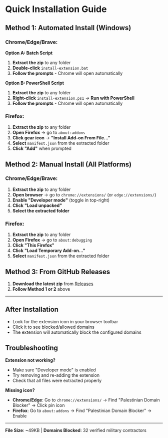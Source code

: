 # Quick Installation Guide

## Method 1: Automated Install (Windows)

### Chrome/Edge/Brave:
**Option A: Batch Script**
1. **Extract the zip** to any folder
2. **Double-click** `install-extension.bat`
3. **Follow the prompts** - Chrome will open automatically

**Option B: PowerShell Script**  
1. **Extract the zip** to any folder
2. **Right-click** `install-extension.ps1` → **Run with PowerShell**
3. **Follow the prompts** - Chrome will open automatically

### Firefox:
1. **Extract the zip** to any folder
2. **Open Firefox** → go to `about:addons`
3. **Click gear icon** → **"Install Add-on From File..."**
4. **Select** `manifest.json` from the extracted folder
5. **Click "Add"** when prompted

## Method 2: Manual Install (All Platforms)

### Chrome/Edge/Brave:
1. **Extract the zip** to any folder
2. **Open browser** → go to `chrome://extensions/` (or `edge://extensions/`)
3. **Enable "Developer mode"** (toggle in top-right)
4. **Click "Load unpacked"** 
5. **Select the extracted folder**

### Firefox:
1. **Extract the zip** to any folder
2. **Open Firefox** → go to `about:debugging`
3. **Click "This Firefox"**
4. **Click "Load Temporary Add-on..."**
5. **Select** `manifest.json` from the extracted folder

## Method 3: From GitHub Releases

1. **Download the latest zip** from [Releases](https://github.com/arcanstone/Palestinian-Domain-Blocker-v2/releases)
2. **Follow Method 1 or 2** above

---

## After Installation

- Look for the extension icon in your browser toolbar
- Click it to see blocked/allowed domains
- The extension will automatically block the configured domains

## Troubleshooting

**Extension not working?**
- Make sure "Developer mode" is enabled
- Try removing and re-adding the extension
- Check that all files were extracted properly

**Missing icon?**  
- **Chrome/Edge**: Go to `chrome://extensions/` → Find "Palestinian Domain Blocker" → Click pin icon
- **Firefox**: Go to `about:addons` → Find "Palestinian Domain Blocker" → Enable

---

**File Size**: ~49KB | **Domains Blocked**: 32 verified military contractors